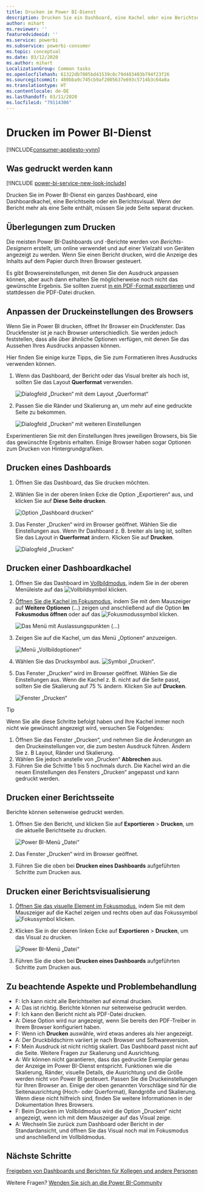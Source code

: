 ```yaml
---
title: Drucken im Power BI-Dienst
description: Drucken Sie ein Dashboard, eine Kachel oder eine Berichtseite im Power BI-Dienst.
author: mihart
ms.reviewer: ''
featuredvideoid: ''
ms.service: powerbi
ms.subservice: powerbi-consumer
ms.topic: conceptual
ms.date: 03/12/2020
ms.author: mihart
LocalizationGroup: Common tasks
ms.openlocfilehash: 61322db7085bd41539c0c79d483403b794f23f26
ms.sourcegitcommit: 480bba9c745cb9af2005637e693c5714b3c64a8a
ms.translationtype: HT
ms.contentlocale: de-DE
ms.lasthandoff: 03/11/2020
ms.locfileid: "79114306"
---
```

# <a name="printing-from-the-power-bi-service"></a>Drucken im Power BI-Dienst

[!INCLUDE[consumer-appliesto-yynn](../includes/consumer-appliesto-yynn.md)]
## <a name="what-can-be-printed"></a>Was gedruckt werden kann
[!INCLUDE [power-bi-service-new-look-include](../includes/power-bi-service-new-look-include.md)]

Drucken Sie im Power BI-Dienst ein ganzes Dashboard, eine Dashboardkachel, eine Berichtseite oder ein Berichtsvisual. Wenn der Bericht mehr als eine Seite enthält, müssen Sie jede Seite separat drucken. 

## <a name="printing-considerations"></a>Überlegungen zum Drucken

Die meisten Power BI-Dashboards und -Berichte werden von *Berichts-Designern* erstellt, um online verwendet und auf einer Vielzahl von Geräten angezeigt zu werden. Wenn Sie einen Bericht drucken, wird die Anzeige des Inhalts auf dem Papier durch Ihren Browser gesteuert. 

Es gibt Browsereinstellungen, mit denen Sie den Ausdruck anpassen können, aber auch dann erhalten Sie möglicherweise noch nicht das gewünschte Ergebnis. Sie sollten zuerst [in ein PDF-Format exportieren](end-user-pdf.md) und stattdessen die PDF-Datei drucken. 

## <a name="adjust-your-browser-print-settings"></a>Anpassen der Druckeinstellungen des Browsers
Wenn Sie in Power BI drucken, öffnet Ihr Browser ein Druckfenster. Das Druckfenster ist je nach Browser unterschiedlich. Sie werden jedoch feststellen, dass alle über ähnliche Optionen verfügen, mit denen Sie das Aussehen Ihres Ausdrucks anpassen können. 

Hier finden Sie einige kurze Tipps, die Sie zum Formatieren Ihres Ausdrucks verwenden können.

   > 
1. Wenn das Dashboard, der Bericht oder das Visual breiter als hoch ist, sollten Sie das Layout **Querformat** verwenden. 

   ![Dialogfeld „Drucken“ mit dem Layout „Querformat“](./media/end-user-print/power-bi-landscape-layout.png)

2. Passen Sie die Ränder und Skalierung an, um mehr auf eine gedruckte Seite zu bekommen. 

    ![Dialogfeld „Drucken“ mit weiteren Einstellungen](./media/end-user-print/power-bi-margins.png)

Experimentieren Sie mit den Einstellungen Ihres jeweiligen Browsers, bis Sie das gewünschte Ergebnis erhalten. Einige Browser haben sogar Optionen zum Drucken von Hintergrundgrafiken. 

## <a name="print-a-dashboard"></a>Drucken eines Dashboards
1. Öffnen Sie das Dashboard, das Sie drucken möchten.
2. Wählen Sie in der oberen linken Ecke die Option „Exportieren“ aus, und klicken Sie auf **Diese Seite drucken**.
   
    ![Option „Dashboard drucken“](./media/end-user-print/power-bi-dashboard-print.png)

3. Das Fenster „Drucken“ wird im Browser geöffnet. Wählen Sie die Einstellungen aus. Wenn Ihr Dashboard z. B. breiter als lang ist, sollten Sie das Layout in **Querformat** ändern. Klicken Sie auf **Drucken**.
   
    ![Dialogfeld „Drucken“](./media/end-user-print/power-bi-print-dash.png)

## <a name="print-a-dashboard-tile"></a>Drucken einer Dashboardkachel
1. Öffnen Sie das Dashboard im [Vollbildmodus](end-user-focus.md), indem Sie in der oberen Menüleiste auf das ![Vollbildsymbol](./media/end-user-print/power-bi-full-screen.png) klicken.

3. [Öffnen Sie die Kachel im Fokusmodus](end-user-focus.md), indem Sie mit dem Mauszeiger auf **Weitere Optionen** (...) zeigen und anschließend auf die Option **Im Fokusmodus öffnen** oder auf das ![Fokusmodussymbol](./media/end-user-print/power-bi-focus-icon.png) klicken.
   
    ![Das Menü mit Auslassungspunkten (...)](./media/end-user-print/power-bi-menu-options.png)

4. Zeigen Sie auf die Kachel, um das Menü „Optionen“ anzuzeigen.
   
    ![Menü „Vollbildoptionen“](./media/end-user-print/menu-options-new.png)

4. Wählen Sie das Drucksymbol aus. ![Symbol „Drucken“](./media/end-user-print/print-icon.png).     

5. Das Fenster „Drucken“ wird im Browser geöffnet. Wählen Sie die Einstellungen aus. Wenn die Kachel z. B. nicht auf die Seite passt, sollten Sie die Skalierung auf 75 % ändern. Klicken Sie auf **Drucken**.

    ![Fenster „Drucken“](./media/end-user-print/power-bi-scale.png) 

> [!TIP]
> Wenn Sie alle diese Schritte befolgt haben und Ihre Kachel immer noch nicht wie gewünscht angezeigt wird, versuchen Sie Folgendes:
> 1. Öffnen Sie das Fenster „Drucken“, und nehmen Sie die Änderungen an den Druckeinstellungen vor, die zum besten Ausdruck führen. Ändern Sie z. B Layout, Ränder und Skalierung. 
> 2. Wählen Sie jedoch anstelle von „Drucken“ **Abbrechen** aus. 
> 3. Führen Sie die Schritte 1 bis 5 nochmals durch. Die Kachel wird an die neuen Einstellungen des Fensters „Drucken“ angepasst und kann gedruckt werden.

## <a name="print-a-report-page"></a>Drucken einer Berichtsseite
Berichte können seitenweise gedruckt werden.

1. Öffnen Sie den Bericht, und klicken Sie auf **Exportieren** > **Drucken**, um die aktuelle Berichtseite zu drucken.
   
    ![Power BI-Menü „Datei“](./media/end-user-print/power-bi-report-print.png)
2. Das Fenster „Drucken“ wird im Browser geöffnet.

3. Führen Sie die oben bei **Drucken eines Dashboards** aufgeführten Schritte zum Drucken aus.
   


## <a name="print-a-report-visual"></a>Drucken einer Berichtsvisualisierung
1. [Öffnen Sie das visuelle Element im Fokusmodus](end-user-focus.md), indem Sie mit dem Mauszeiger auf die Kachel zeigen und rechts oben auf das Fokussymbol ![Fokussymbol](./media/end-user-print/power-bi-focus-icon.png) klicken.

2. Klicken Sie in der oberen linken Ecke auf **Exportieren** > **Drucken**, um das Visual zu drucken.

    ![Power BI-Menü „Datei“](./media/end-user-print/power-bi-report-print.png)


3. Führen Sie die oben bei **Drucken eines Dashboards** aufgeführten Schritte zum Drucken aus.

## <a name="considerations-and-troubleshooting"></a>Zu beachtende Aspekte und Problembehandlung

* F: Ich kann nicht alle Berichtseiten auf einmal drucken.    
* A: Das ist richtig. Berichte können nur seitenweise gedruckt werden.
* F: Ich kann den Bericht nicht als PDF-Datei drucken.    
* A: Diese Option wird nur angezeigt, wenn Sie bereits den PDF-Treiber in Ihrem Browser konfiguriert haben.    
* F: Wenn ich **Drucken** auswähle, wird etwas anderes als hier angezeigt.    
* A: Der Druckbildschirm variiert je nach Browser und Softwareversion.
* F: Mein Ausdruck ist nicht richtig skaliert.  Das Dashboard passt nicht auf die Seite. Weitere Fragen zur Skalierung und Ausrichtung.    
* A: Wir können nicht garantieren, dass das gedruckte Exemplar genau der Anzeige im Power BI-Dienst entspricht. Funktionen wie die Skalierung, Ränder, visuelle Details, die Ausrichtung und die Größe werden nicht von Power BI gesteuert. Passen Sie die Druckeinstellungen für Ihren Browser an. Einige der oben genannten Vorschläge sind für die Seitenausrichtung (Hoch- oder Querformat), Randgröße und Skalierung. Wenn diese nicht hilfreich sind, finden Sie weitere Informationen in der Dokumentation Ihres Browsers.      
* F: Beim Drucken im Vollbildmodus wird die Option „Drucken“ nicht angezeigt, wenn ich mit dem Mauszeiger auf das Visual zeige.   
* A: Wechseln Sie zurück zum Dashboard oder Bericht in der Standardansicht, und öffnen Sie das Visual noch mal im Fokusmodus und anschließend im Vollbildmodus. 

## <a name="next-steps"></a>Nächste Schritte
[Freigeben von Dashboards und Berichten für Kollegen und andere Personen](../service-share-dashboards.md)

Weitere Fragen? [Wenden Sie sich an die Power BI-Community](https://community.powerbi.com/)

